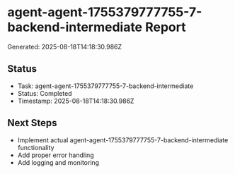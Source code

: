 # agent-agent-1755379777755-7-backend-intermediate Report

Generated: 2025-08-18T14:18:30.986Z

## Status
- Task: agent-agent-1755379777755-7-backend-intermediate
- Status: Completed
- Timestamp: 2025-08-18T14:18:30.986Z

## Next Steps
- Implement actual agent-agent-1755379777755-7-backend-intermediate functionality
- Add proper error handling
- Add logging and monitoring

